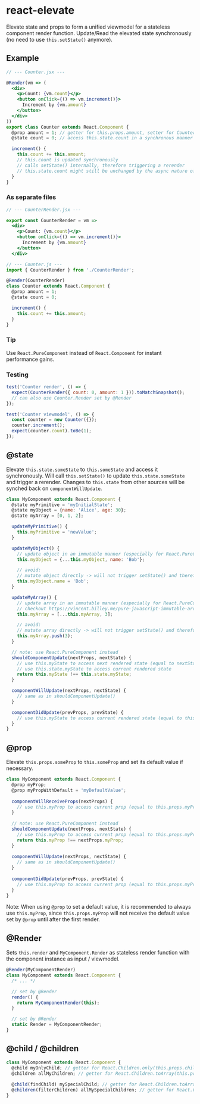 # react-elevate

Elevate state and props to form a unified viewmodel for a stateless component render function. Update/Read the elevated state synchronously (no need to use `this.setState()` anymore).

## Example

```jsx
// --- Counter.jsx ---

@Render(vm => (
  <div>
    <p>Count: {vm.count}</p>
    <button onClick={() => vm.increment()}>
      Increment by {vm.amount}
    </button>
  </div>
))
export class Counter extends React.Component {
  @prop amount = 1; // getter for this.props.amount, setter for Counter.defaultProps.amount
  @state count = 0; // access this.state.count in a synchronous manner

  increment() {
    this.count += this.amount;
    // this.count is updated synchronously
    // calls setState() internally, therefore triggering a rerender
    // this.state.count might still be unchanged by the async nature of setState()
  }
}
```

### As separate files

```jsx
// --- CounterRender.jsx ---

export const CounterRender = vm =>
  <div>
    <p>Count: {vm.count}</p>
    <button onClick={() => vm.increment()}>
      Increment by {vm.amount}
    </button>
  </div>
```

```jsx
// --- Counter.js ---
import { CounterRender } from './CounterRender';

@Render(CounterRender)
class Counter extends React.Component {
  @prop amount = 1;
  @state count = 0;

  increment() {
    this.count += this.amount;
  }
}
```

### Tip
Use `React.PureComponent` instead of `React.Component` for instant performance gains.

### Testing

```jsx
test('Counter render', () => {
  expect(CounterRender({ count: 0, amount: 1 })).toMatchSnapshot();
  // can also use Counter.Render set by @Render
});

test('Counter viewmodel', () => {
  const counter = new Counter({});
  counter.increment();
  expect(counter.count).toBe(1);
});
```

## @state

Elevate `this.state.someState` to `this.someState` and access it synchronously. Will call `this.setState()` to update `this.state.someState` and trigger a rerender. Changes to `this.state` from other sources will be synched back on `componentWillUpdate`.

```js
class MyComponent extends React.Component {
  @state myPrimitive = 'myInitialState';
  @state myObject = {name: 'Alice', age: 30};
  @state myArray = [0, 1, 2];

  updateMyPrimitive() {
    this.myPrimitive = 'newValue';
  }

  updateMyObject() {
    // update object in an immutable manner (especially for React.PureComponent)
    this.myObject = {...this.myObject, name: 'Bob'};

    // avoid:
    // mutate object directly -> will not trigger setState() and therefore not rerender
    this.myObject.name = 'Bob';
  }

  updateMyArray() {
    // update array in an immutable manner (especially for React.PureComponent)
    // checkout https://vincent.billey.me/pure-javascript-immutable-array/
    this.myArray = [...this.myArray, 3];

    // avoid:
    // mutate array directly -> will not trigger setState() and therefore not rerender
    this.myArray.push(3);
  }

  // note: use React.PureComponent instead
  shouldComponentUpdate(nextProps, nextState) {
    // use this.myState to access next rendered state (equal to nextState.myState)
    // use this.state.myState to access current rendered state
    return this.myState !== this.state.myState;
  }

  componentWillUpdate(nextProps, nextState) {
    // same as in shouldComponentUpdate()
  }

  componentDidUpdate(prevProps, prevState) {
    // use this.myState to access current rendered state (equal to this.state.myState)
  }
}

```

## @prop

Elevate `this.props.someProp` to `this.someProp` and set its default value if necessary.

```js
class MyComponent extends React.Component {
  @prop myProp;
  @prop myPropWithDefault = 'myDefaultValue';
  
  componentWillReceiveProps(nextProps) {
    // use this.myProp to access current prop (equal to this.props.myProp)
  }
  
  // note: use React.PureComponent instead
  shouldComponentUpdate(nextProps, nextState) {
    // use this.myProp to access current prop (equal to this.props.myProp)
    return this.myProp !== nextProps.myProp;
  }
  
  componentWillUpdate(nextProps, nextState) {
    // same as in shouldComponentUpdate()
  }
  
  componentDidUpdate(prevProps, prevState) {
    // use this.myProp to access current prop (equal to this.props.myProp)
  }
}
```

Note: When using `@prop` to set a default value, it is recommended to always use `this.myProp`, since `this.props.myProp` will not receive the default value set by `@prop` until after the first render.

## @Render

Sets `this.render` and `MyComponent.Render` as stateless render function with the component instance as input / viewmodel.

```js
@Render(MyComponentRender)
class MyComponent extends React.Component {
  /* ... */

  // set by @Render
  render() {
    return MyComponentRender(this);
  }

  // set by @Render
  static Render = MyComponentRender;
}
```

## @child / @children
```js
class MyComponent extends React.Component {
  @child myOnlyChild; // getter for React.Children.only(this.props.children)
  @children allMyChildren; // getter for React.Children.toArray(this.props.children)
  
  @child(findChild) mySpecialChild; // getter for React.Children.toArray(this.props.children).find(findChild)
  @children(filterChildren) allMySpecialChildren; // getter for React.Children.toArray(this.props.children).filter(filterChildren)
}
```